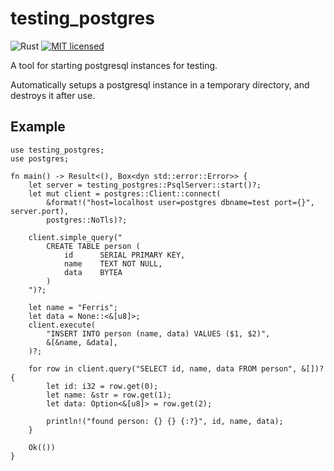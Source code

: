 # testing_postgres
![Rust](https://img.shields.io/badge/rust-stable-brightgreen.svg)
[![MIT licensed](https://img.shields.io/badge/license-MIT-blue.svg)](./LICENSE)

A tool for starting postgresql instances for testing.

Automatically setups a postgresql instance in a temporary directory, and destroys it after use.

## Example

```
use testing_postgres;
use postgres;

fn main() -> Result<(), Box<dyn std::error::Error>> {
    let server = testing_postgres::PsqlServer::start()?;
    let mut client = postgres::Client::connect(
        &format!("host=localhost user=postgres dbname=test port={}", server.port),
        postgres::NoTls)?;

    client.simple_query("
        CREATE TABLE person (
            id      SERIAL PRIMARY KEY,
            name    TEXT NOT NULL,
            data    BYTEA
        )
    ")?;

    let name = "Ferris";
    let data = None::<&[u8]>;
    client.execute(
        "INSERT INTO person (name, data) VALUES ($1, $2)",
        &[&name, &data],
    )?;

    for row in client.query("SELECT id, name, data FROM person", &[])? {
        let id: i32 = row.get(0);
        let name: &str = row.get(1);
        let data: Option<&[u8]> = row.get(2);

        println!("found person: {} {} {:?}", id, name, data);
    }

    Ok(())
}
```
